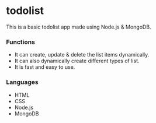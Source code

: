 # todolist

This is a basic todolist app made using Node.js & MongoDB. 

### Functions
- It can create, update & delete the list items dynamically.
- It can also dynamically create different types of list.
- It is fast and easy to use.

### Languages
- HTML
- CSS
- Node.js
- MongoDB
